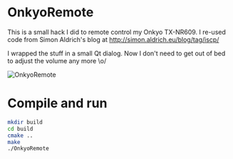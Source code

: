 # OnkyoRemote

This is a small hack I did to remote control my Onkyo TX-NR609.
I re-used code from Simon Aldrich's blog at http://simon.aldrich.eu/blog/tag/iscp/

I wrapped the stuff in a small Qt dialog. Now I don't need to get out of bed to adjust the volume any more \o/

![OnkyoRemote](http://farm9.staticflickr.com/8391/8523768543_a4f4c6ca94_d.jpg)

# Compile and run

```bash
mkdir build
cd build
cmake ..
make
./OnkyoRemote
```
